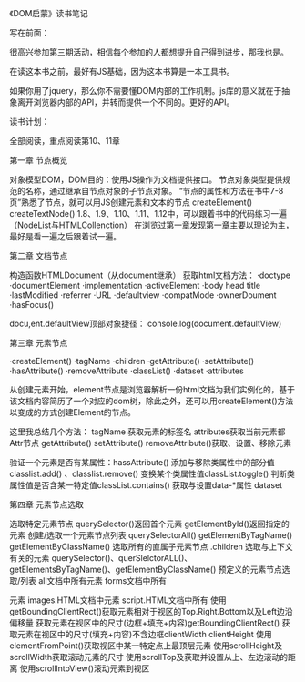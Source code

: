 《DOM启蒙》读书笔记

写在前面：

很高兴参加第三期活动，相信每个参加的人都想提升自己得到进步，那我也是。

在读这本书之前，最好有JS基础，因为这本书算是一本工具书。

如果你用了jquery，那么你不需要懂DOM内部的工作机制。js库的意义就在于抽象离开浏览器内部的API，并转而提供一个不同的。更好的API。

读书计划：

全部阅读，重点阅读第10、11章


第一章 节点概览

对象模型DOM，DOM目的：使用JS操作为文档提供接口。
节点对象类型提供规范的名称，通过继承自节点对象的子节点对象。
“节点的属性和方法在书中7-8页”熟悉了节点，就可以用JS创建元素和文本的节点
createElement()
createTextNode()
1.8、1.9、1.10、1.11、1.12中，可以跟着书中的代码练习一遍
（NodeList与HTMLCollenction）
在浏览过第一章发现第一章主要以理论为主，最好是看一遍之后跟着试一遍。


第二章 文档节点

构造函数HTMLDocument（从document继承）
获取html文档方法：
·doctype	
·documentElement
·implementation
·activeElement
·body head title
·lastModified
·referrer
·URL 
·defaultview
·compatMode
·ownerDoument
·hasFocus()

docu,ent.defaultView顶部对象捷径：
console.log(document.defaultView)



第三章 元素节点

·createElement()
·tagName
·children
·getAttribute()
·setAttribute()
·hasAttribute()
·removeAttribute
·classList()
·dataset
·attributes

从创建元素开始，element节点是浏览器解析一份html文档为我们实例化的，基于该文档内容简历了一个对应的dom树，除此之外，还可以用createElement()方法以变成的方式创建Element的节点。


这里我总结几个方法：
tagName 获取元素的标签名
attributes获取当前元素都Attr节点
getAttribute() setAttribute() removeAttribute()获取、设置、移除元素

验证一个元素是否有某属性：hassAttribute()
添加与移除类属性中的部分值 classlist.add() 、classlist.remove()
变换某个类属性值classList.toggle()
判断类属性值是否含某一特定值classList.contains()
获取与设置data-*属性   dataset

第四章  元素节点选取

选取特定元素节点
querySelector()返回首个元素
getElementById()返回指定的元素
创建/选取一个元素节点列表
querySelectorAll()
getElementByTagName()
getElementByClassName()
选取所有的直属子元素节点
.children
选取与上下文有关的元素
querySelector()、querSlelctorALL()、getElementsByTagName()、getElementByClassName()
预定义的元素节点选取/列表
all文档中所有元素  forms文档中所有<form>元素  images.HTML文档中<img>元素  script.HTML文档中所有<script>元素  links.文档中<a>元素 


第五章 元素节点几何量与滚动几何量

获取元素相对于offsetParent的offsetTop及offsetLeft值，他们以像素为单位.
    <script>
        var div = document.querySelector('#red');
        console.log(div.offsetLeft);
        console.log(div.offsetTop);
        console.log(div.offsetParent);
    </script>
使用getBoundingClientRect()获取元素相对于视区的Top.Right.Bottom以及Left边沿偏移量
获取元素在视区中的尺寸(边框+填充+内容)getBoundingClientRect()
获取元素在视区中的尺寸(填充+内容)不含边框clientWidth clientHeight
使用elementFromPoint()获取视区中某一特定点上最顶层元素
使用scrollHeight及scrollWidth获取滚动元素的尺寸
使用scrollTop及获取并设置从上、左边滚动的距离
使用scrolllntoView()滚动元素到视区
